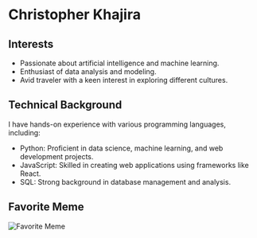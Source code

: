 # Christopher Khajira
## Interests
- Passionate about artificial intelligence and machine learning.
- Enthusiast of data analysis and modeling.
- Avid traveler with a keen interest in exploring different cultures.

## Technical Background
I have hands-on experience with various programming languages, including:
- Python: Proficient in data science, machine learning, and web development projects.
- JavaScript: Skilled in creating web applications using frameworks like React.
- SQL: Strong background in database management and analysis.

## Favorite Meme
![Favorite Meme](https://drive.google.com/uc?export=view&id=1TXlkguF0YA1JEbx4kQH9JLofW4qfu-PT)
